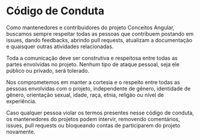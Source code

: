 # Código de Conduta

Como mantenedores e contribuidores do projeto Conceitos Angular, buscamos sempre respeitar todas as pessoas que contribuem postando em issues, dando feedbacks, abrindo pull requests, atualizam a documentação e quaisquer outras atividades relacionadas.

Toda a comunicação deve ser construtiva e respeitosa entre todas as partes envolvidas no projeto. Nenhum tipo de ataque pessoal, seja ele público ou privado, será tolerado.

Nos comprometemos em manter a cortesia e o respeito entre todas as pessoas envolvidas com o projeto, independente de gênero, identidade de gênero, orientação sexual, idade, raça, etnia, religão ou nível de experiência.

Caso qualquer pessoa violar os termos presentes nesse código de conduta, os mantenedores do projetos podem intervir, removendo comentários, issues, pull requests ou bloqueando contas de participarem do projeto novamente.

